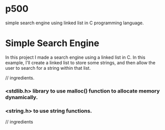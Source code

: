 # p500
simple search engine using linked list in C programming language.

# Simple Search Engine

In this project I made a search engine using a linked list in C. In this example, I'll create a linked list to store some strings, and then allow the user to search for a string within that list.

// ingredients.
### <stdlib.h> library to use malloc() function to allocate memory dynamically.
### <string.h> to use string functions.
// ingredients
